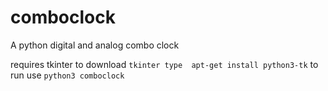 # comboclock
A python digital and analog combo clock 

requires tkinter
  to download ```tkinter type  apt-get install python3-tk```
  to run use ```python3 comboclock```
